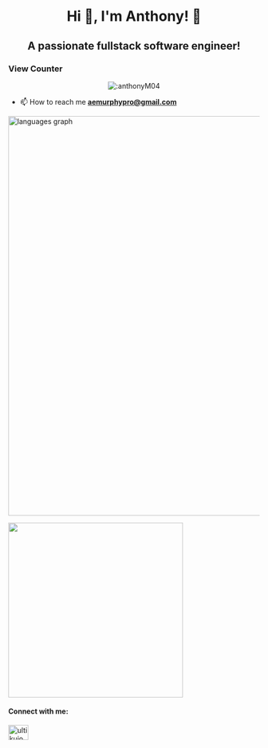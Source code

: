 <h1 align="center">Hi 👋, I'm Anthony! 💽</h1>
<h2 align="center">A passionate fullstack software engineer!</h2>

<h3> View Counter </h3>
<p align="center">   <img src="https://count.getloli.com/get/@:AnthonyM04" alt=":anthonyM04" /> </p>

- 📫 How to reach me **aemurphypro@gmail.com**

<img src="https://github-readme-stats.vercel.app/api/wakatime?username=AnthonyM04&theme=github_dark&layout=compact" width="800" alt="languages graph"  />
  
<a href="https://www.last.fm/user/ultikujo"><img src="https://lastfm-recently-played.vercel.app/api?user=ultikujo" height="auto" width="350px"/></a>

<h4 align="left">Connect with me:</h4>
<p align="left">
  
<a href="https://instagram.com/ultikujo" target="blank"><img align="center" src="https://raw.githubusercontent.com/rahuldkjain/github-profile-readme-generator/master/src/images/icons/Social/instagram.svg" alt="ultikujo" height="30" width="40" /></a>
</p>
